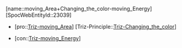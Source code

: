 ﻿---
type: TrizContradiction
aliases:
- moving_Area+Changing_the_color-moving_Energy
license: CC BY-SA 4.0
copyright: https://github.com/SpocWeb
IsDeleted: false
IsReadOnly: false
Confidential: public
tags: 
- Triz/Contradiction
---
[name::moving_Area+Changing_the_color-moving_Energy]
[SpocWebEntityId::23039]
+ [pro::[Triz-moving_Area](tech/Triz/Parameter/Triz-moving_Area.md)]
[Triz-Principle::[Triz-Changing_the_color](tech/Triz/Principle/Triz-Changing_the_color.md)]
- [con::[Triz-moving_Energy](tech/Triz/Parameter/Triz-moving_Energy.md)]

